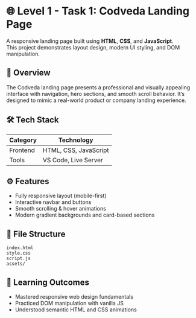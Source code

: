# 🌐 Level 1 - Task 1: Codveda Landing Page

A responsive landing page built using **HTML**, **CSS**, and **JavaScript**.  
This project demonstrates layout design, modern UI styling, and DOM manipulation.

## 🚀 Overview
The Codveda landing page presents a professional and visually appealing interface with navigation, hero sections, and smooth scroll behavior. It’s designed to mimic a real-world product or company landing experience.

## 🛠️ Tech Stack
| Category | Technology |
|-----------|-------------|
| Frontend | HTML, CSS, JavaScript |
| Tools | VS Code, Live Server |

## ⚙️ Features
- Fully responsive layout (mobile-first)
- Interactive navbar and buttons
- Smooth scrolling & hover animations
- Modern gradient backgrounds and card-based sections

## 📂 File Structure
```
index.html
style.css
script.js
assets/
```

## 🧠 Learning Outcomes
- Mastered responsive web design fundamentals
- Practiced DOM manipulation with vanilla JS
- Understood semantic HTML and CSS animations

